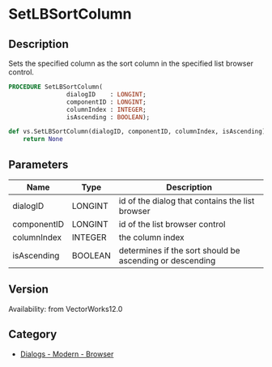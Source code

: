 # SetLBSortColumn

## Description
Sets the specified column as the sort column in the specified list browser control.

```pascal
PROCEDURE SetLBSortColumn(
				dialogID    : LONGINT;
				componentID : LONGINT;
				columnIndex : INTEGER;
				isAscending : BOOLEAN);
```

```python
def vs.SetLBSortColumn(dialogID, componentID, columnIndex, isAscending):
    return None
```

## Parameters
|Name|Type|Description|
|---|---|---|
|dialogID|LONGINT|id of the dialog that contains the list browser|
|componentID|LONGINT|id of the list browser control|
|columnIndex|INTEGER|the column index|
|isAscending|BOOLEAN|determines if the sort should be ascending or descending|

## Version
Availability: from VectorWorks12.0

## Category
* [Dialogs - Modern - Browser](../Categories/Dialogs%20-%20Modern%20-%20Browser.md)
